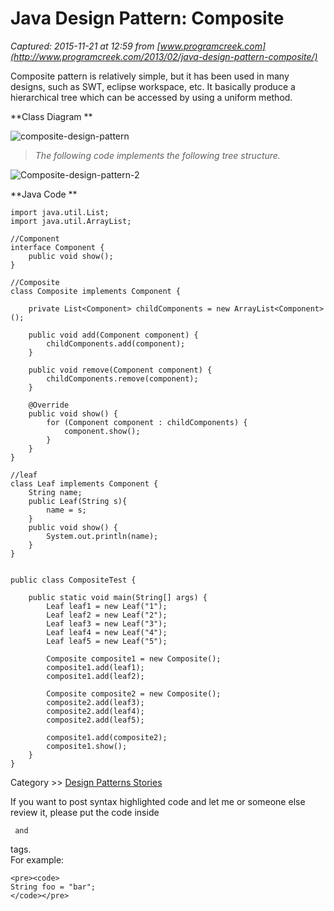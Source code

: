 # Java Design Pattern: Composite

_Captured: 2015-11-21 at 12:59 from [www.programcreek.com](http://www.programcreek.com/2013/02/java-design-pattern-composite/)_

Composite pattern is relatively simple, but it has been used in many designs, such as SWT, eclipse workspace, etc. It basically produce a hierarchical tree which can be accessed by using a uniform method.

**Class Diagram **

![composite-design-pattern](http://www.programcreek.com/wp-content/uploads/2013/02/composite-design-pattern.png)

> _The following code implements the following tree structure._

![Composite-design-pattern-2](http://www.programcreek.com/wp-content/uploads/2013/02/Composite-design-pattern-2.png)

**Java Code **
    
    
    import java.util.List;
    import java.util.ArrayList;
     
    //Component
    interface Component {
        public void show();
    }
     
    //Composite
    class Composite implements Component {
     
        private List<Component> childComponents = new ArrayList<Component>();
     
        public void add(Component component) {
        	childComponents.add(component);
        }
     
        public void remove(Component component) {
        	childComponents.remove(component);
        }
     
    	@Override
    	public void show() {
    		for (Component component : childComponents) {
            	component.show();
            }
    	}
    }
     
    //leaf
    class Leaf implements Component {
    	String name;
    	public Leaf(String s){
    		name = s;
    	}
        public void show() {
            System.out.println(name);
        }
    }
     
     
    public class CompositeTest {
     
        public static void main(String[] args) {
            Leaf leaf1 = new Leaf("1");
            Leaf leaf2 = new Leaf("2");
            Leaf leaf3 = new Leaf("3");
            Leaf leaf4 = new Leaf("4");
            Leaf leaf5 = new Leaf("5");
     
            Composite composite1 = new Composite();
            composite1.add(leaf1);
            composite1.add(leaf2);
     
            Composite composite2 = new Composite();        
            composite2.add(leaf3);
            composite2.add(leaf4);
            composite2.add(leaf5);
     
            composite1.add(composite2);
            composite1.show();
        }
    }

Category >> [Design Patterns Stories](http://www.programcreek.com/category/design-patterns/)

If you want to post syntax highlighted code and let me or someone else review it, please put the code inside <pre><code> and </code></pre> tags.   
For example:
    
    
    <pre><code> 
    String foo = "bar";
    </code></pre>
    
